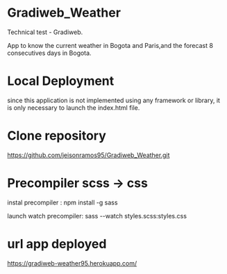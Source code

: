 # Gradiweb_Weather

Technical test - Gradiweb.

App to know the current weather in Bogota and Paris,and the forecast 8 consecutives days in Bogota.

# Local Deployment

since this application is not implemented using any framework or library, it is only necessary to launch the index.html file.

# Clone repository

https://github.com/jeisonramos95/Gradiweb_Weather.git

# Precompiler scss -> css

instal precompiler :
    npm install -g sass

launch watch precompiler:
    sass --watch styles.scss:styles.css

# url app  deployed 
 https://gradiweb-weather95.herokuapp.com/